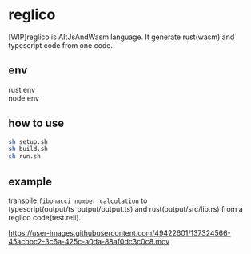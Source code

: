 # reglico
[WIP]reglico is AltJsAndWasm language. It generate rust(wasm) and typescript code from one code.

## env
rust env  
node env

## how to use
```sh
sh setup.sh
sh build.sh
sh run.sh
```

## example
transpile `fibonacci number calculation` to typescript(output/ts_output/output.ts) and rust(output/src/lib.rs) from a reglico code(test.reli). 

https://user-images.githubusercontent.com/49422601/137324566-45acbbc2-3c6a-425c-a0da-88af0dc3c0c8.mov

